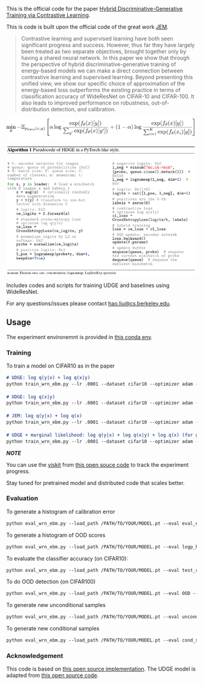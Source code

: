 This is the official code for the paper [Hybrid Discriminative-Generative Training via Contrastive Learning](http://arxiv.org/abs/2007.09070).


This is code is built upon the official code of the great work [JEM](https://github.com/wgrathwohl/JEM).

> Contrastive learning and supervised learning have both seen significant progress and success.  However, thus far they have largely been treated as two separate objectives, brought together only by having a shared neural network.  In this paper we show that through the perspective of hybrid discriminative-generative training of energy-based models we can make a direct connection between contrastive learning and supervised learning.
> Beyond presenting this unified view, we show our specific choice of approximation of the energy-based loss outperforms the existing practice in terms of classification accuracy of WideResNet on CIFAR-10 and CIFAR-100. It also leads to improved performance on robustness, out-of-distribution detection, and calibration.

![udge](figs/udge.png)

![algo](figs/algo.png)

Includes codes and scripts for training UDGE and baselines using WideResNet.

For any questions/issues please contact hao.liu@cs.berkeley.edu.

## Usage
The experiment environemnt is provided in [this conda env](udge.yaml).
### Training
To train a model on CIFAR10 as in the paper
```markdown
# UDGE: log q(y|x) + log q(x|y)
python train_wrn_ebm.py --lr .0001 --dataset cifar10 --optimizer adam --pyxce 1.0 --pxycontrast 1.0 --sigma .03 --width 10 --depth 28 --warmup_iters 1000 --log_dir ./save --id YOUR_EXP_ID

# UDGE: log q(x|y)
python train_wrn_ebm.py --lr .0001 --dataset cifar10 --optimizer adam --pxycontrast 1.0 --sigma .03 --width 10 --depth 28 --warmup_iters 1000 --log_dir ./save --id YOUR_EXP_ID

# JEM: log q(y|x) + log q(x)
python train_wrn_ebm.py --lr .0001 --dataset cifar10 --optimizer adam --pyxce 1.0 --pxsgld 1.0 --sigma .03 --width 10 --depth 28 --warmup_iters 1000 --log_dir ./save --id YOUR_EXP_ID

# UDGE + marginal likelihood: log q(y|x) + log q(x|y) + log q(x) (for generative tasks)
python train_wrn_ebm.py --lr .0001 --dataset cifar10 --optimizer adam --pyxce 1.0 --pxycontrast 1.0 --pxsgld 1.0 --sigma .03 --width 10 --depth 28 --warmup_iters 1000 --log_dir ./save --id YOUR_EXP_ID
```
***NOTE***


You can use the [viskit](viskit) from [this open souce code](https://github.com/vitchyr/viskit) to track the experiment progress.

Stay tuned for pretrained model and distributed code that scales better.


### Evaluation

To generate a histogram of calibration error
```markdown
python eval_wrn_ebm.py --load_path /PATH/TO/YOUR/MODEL.pt --eval eval_ece --dataset cifar100test --log_dir /YOUR/HIST/FOLDER
```
To generate a histogram of OOD scores
```markdown
python eval_wrn_ebm.py --load_path /PATH/TO/YOUR/MODEL.pt --eval logp_hist --datasets cifar10 svhn --log_dir /YOUR/HIST/FOLDER
```
To evaluate the classifier accuracy (on CIFAR10):
```markdown
python eval_wrn_ebm.py --load_path /PATH/TO/YOUR/MODEL.pt --eval test_clf --dataset cifar_test
```
To do OOD detection (on CIFAR100)
```markdown
python eval_wrn_ebm.py --load_path /PATH/TO/YOUR/MODEL.pt --eval OOD --ood_dataset cifar100
```
To generate new unconditional samples
```markdown
python eval_wrn_ebm.py --load_path /PATH/TO/YOUR/MODEL.pt --eval uncond_samples --log_dir /YOUR/SAVE/DIR --n_sample_steps {THE_MORE_THE_BETTER (1000 minimum)} --buffer_size 10000 --n_steps 40 --print_every 100 --reinit_freq 0.05
```
To generate new conditional samples
```markdown
python eval_wrn_ebm.py --load_path /PATH/TO/YOUR/MODEL.pt --eval cond_samples --log_dir /YOUR/SAVE/DIR --n_sample_steps {THE_MORE_THE_BETTER (1000 minimum)} --buffer_size 10000 --n_steps 40 --print_every 10 --reinit_freq 0.05 --fresh_samples
```



### Acknowledgement

This code is based on [this open source implementation](https://github.com/wgrathwohl/JEM). The UDGE model is adapted from [this open source code](https://github.com/facebookresearch/moco).
